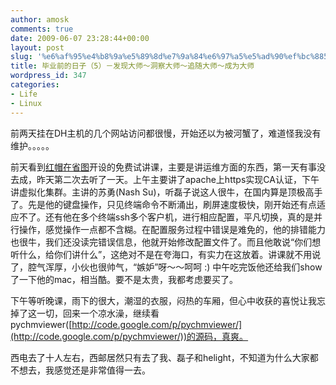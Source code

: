 ```yaml
---
author: amosk
comments: true
date: 2009-06-07 23:28:44+00:00
layout: post
slug: '%e6%af%95%e4%b8%9a%e5%89%8d%e7%9a%84%e6%97%a5%e5%ad%90%ef%bc%885%ef%bc%89'
title: 毕业前的日子（5）－发现大师～洞察大师～追随大师～成为大师
wordpress_id: 347
categories:
- Life
- Linux
---
```


前两天挂在DH主机的几个网站访问都很慢，开始还以为被河蟹了，难道怪我没有维护。。。。。

前天看到[红帽在省图](http://www.xaredhat.com)开设的免费试讲课，主要是讲运维方面的东西，第一天有事没去成，昨天第二次去听了一天。上午主要讲了apache上https实现CA认证，下午讲虚拟化集群。主讲的苏勇(Nash Su)，听磊子说这人很牛，在国内算是顶极高手了。先是他的键盘操作，只见终端命令不断涌出，刷屏速度极快，刚开始还有点适应不了。还有他在多个终端ssh多个客户机，进行相应配置，平凡切换，真的是并行操作，感觉操作一点都不含糊。在配置服务过程中错误是难免的，他的排错能力也很牛，我们还没读完错误信息，他就开始修改配置文件了。而且他敢说“你们想听什么，给你们讲什么”，这绝对不是在夸海口，有实力在这放着。讲课就不用说了，腔气浑厚，小伙也很帅气，“嫉妒”呀～～呵呵 :) 中午吃完饭他还给我们show了一下他的mac，相当酷。要不是太贵，我都考虑要买了。

下午等听晚课，雨下的很大，潮湿的衣服，闷热的车厢，但心中收获的喜悦让我忘掉了这一切，回来一个凉水澡，继续看pychmviewer([http://code.google.com/p/pychmviewer/](http://code.google.com/p/pychmviewer/))的源码，真爽。

西电去了十人左右，西邮居然只有去了我、磊子和helight，不知道为什么大家都不想去，我感觉还是非常值得一去。

